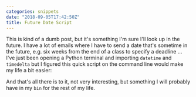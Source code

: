 ```yaml
---
categories: snippets
date: "2018-09-05T17:42:50Z"
title: Future Date Script
---
```


This is kind of a dumb post, but it's something I'm sure I'll look up in the future. I have a lot of emails where I have to send a date that's sometime in the future, e.g. six weeks from the end of a class to specify a deadline &hellip; I've just been opening a Python terminal and importing `datetime` and `timedelta` but I figured this quick script on the command line would make my life a bit easier:

<script src="https://gist.github.com/bbengfort/941b367c693f709927c7092c169124d8.js"></script>


And that's all there is to it, not very interesting, but something I will probably have in my `bin` for the rest of my life. 
